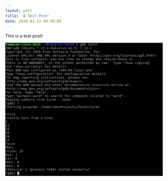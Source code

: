 ```yaml
---
layout: post
title: 'A Test Post'
date: 2018-01-23 09:30:00
---
```


This is a test post!

![Proof of Concept](/assets/images/inventory-proof-of-concept.png)
